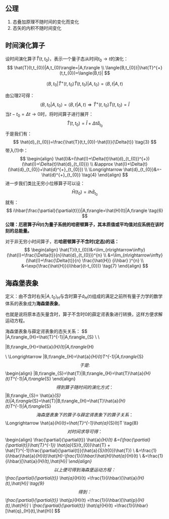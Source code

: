 ## 公理

1. 态叠加原理不随时间的变化而变化
2. 态矢的内积不随时间变化

## 时间演化算子

设时间演化算子$\hat{T}(t,t_{0})$，表示一个量子态从时间$t_{0}\rightarrow{t}$的演化：
$$
\hat{T}(t,t_{0})|A,t_{0}\rangle=|A,t\rangle
\\
\langle{B,t_{0}}|\hat{T}^{+}(t,t_{0})=\langle{B,t}|
$$

$$
\langle{B,t_{0}}|\hat{T}^{+}(t,t_{0})\hat{T}(t,t_{0})|A,t_{0}\rangle
=\langle{B,t}|A,t\rangle
$$

由公理2可得：
$$
\langle{B,t_{0}}|A,t_{0}\rangle
=\langle{B,t}|A,t\rangle
\Longrightarrow\hat{T}^{+}(t,t_{0})\hat{T}(t,t_{0})=\hat{I}
\tag{1}
$$
当$t - t_{0}=\Delta{t}\rightarrow0$时，将时间算子进行展开：
$$
\hat{T}(t,t_{0})=\hat{I}+\Delta{t}\hat{d}_{t_{0}}\tag{2}
$$
于是我们有：
$$
\hat{d}_{t_{0}}=\frac{\hat{T}(t,t_{0})-\hat{I}}{\Delta{t}}
\tag{3}
$$
带入$(1)$中：
$$
\begin{align}
\hat{I}&=(\hat{I}+\Delta{t}\hat{d}_{t_{0}}^{+})(\hat{I}+\Delta{t}\hat{d}_{t_{0}})
\\
&\approx \hat{I}+\Delta{t}(\hat{d}_{t_{0}}+\hat{d}^{+}_{t_{0}})
\\
\Longrightarrow
\hat{d}_{t_{0}}&=-\hat{d}^{+}_{t_{0}}
\tag{4}
\end{align}
$$
进一步我们类比无穷小位移算子可以设：
$$
\hat{H}(t_{0})=i\hbar{\hat{d}_{t_{0}}}
\tag{5}
$$
就有：
$$
i\hbar{\frac{\partial}{\partial{t}}}|A,t\rangle=\hat{H}(t)|A,t\rangle
\tag{6}
$$
**公理：厄密算子$\hat{H}(t)$为量子系统的哈密顿算子，其本质值或平均值对应系统在该时刻的总能量。**

对于非无穷小时间算子，若**哈密顿算子不含时(定态)的话：**
$$
\begin{align}
\hat{T}(t,t_{0})&=\lim_{n\rightarrow\infty}(\hat{I}+\frac{\Delta{t}}{n}\hat{d}_{t_{0}})^{n}
\\
&=\lim_{n\rightarrow\infty}(\hat{I}+\frac{\Delta{t}}{n}
\frac{\hat{H}}
{i\hbar}
)^{n}
\\
&=\exp{\frac{\hat{H}}{i\hbar}(t-t_{0})}
\tag{7}
\end{align}
$$



## 海森堡表象

定义：由不含时右矢$|A,t_{0}\rangle_{H}$与含时算子$\hat{a}_{H}(t)$组成的满足之前所有量子力学的数学体系的表象成为**海森堡表象**。

也就是说将原本态矢量含时，算子不含时0的薛定谔表象进行转换，这样方便求解运动方程。

海森堡表象与薛定谔表象的态矢关系：
$$
|A,t\rangle_{H}=\hat{T}^{-1}|A,t\rangle_{S}
\\
\\

|B,t\rangle_{H}=\hat{a}_{H}(t)|A,t\rangle_{H}

\\
\Longrightarrow
|B,t\rangle_{H}=\hat{a}_{H}(t)T^{-1}|A,t\rangle_{S}
$$
于是:
$$
\begin{align}
|B,t\rangle_{S}=\hat{T}|B,t\rangle_{H}=\hat{T}\hat{a}_{H}(t)T^{-1}|A,t\rangle_{S}
\end{align}
$$
得到算子随时间的演化方式：
$$
|B,t\rangle_{S}=
\hat{a}_{S}(t)|A,t\rangle_{S}=\hat{T}|B,t\rangle_{H}=\hat{T}\hat{a}_{H}(t)T^{-1}|A,t\rangle_{S}
$$
海森堡表象下的算子与薛定谔表象下的算子关系：
$$
\Longrightarrow
\hat{a}_{H}(t)=\hat{T}^{-1}\hat{a}_{S}(t)T
\tag{8}
$$
对时间求导可得：
$$
\begin{align}
\frac{\partial}{\partial{t}}
\hat{a}_{H}(t)
&=(\frac{\partial}{\partial{t}}\hat{T}^{-1})
\hat{a}_{S}(t_{0})\hat{T}
+
\hat{T}^{-1}\frac{\partial}{\partial{t}}(\hat{a}_{S}(t_{0})\hat{T})
\\
&=\frac{1}{i\hbar}\hat{a}_{H}(t)\hat{H}-\frac{1}{i\hbar}\hat{H}\hat{a}_{H}(t)
\\
&=\frac{1}{i\hbar}[\hat{a}_{H}(t),\hat{H}]
\end{align}
$$
以上便可得到海森堡运动方程：
$$
\frac{\partial}{\partial{t}}
\hat{a}_{H}(t)
=\frac{1}{i\hbar}[\hat{a}_{H}(t),\hat{H}]
\tag{9}
$$
得到：
$$
\frac{\partial}{\partial{t}}
\hat{p}_{H}(t)
=\frac{1}{i\hbar}[\hat{p}_{H}(t),\hat{H}]
\\
\frac{\partial}{\partial{t}}
\hat{q}_{H}(t)
=\frac{1}{i\hbar}[\hat{q}_{H}(t),\hat{H}]
$$
## 



